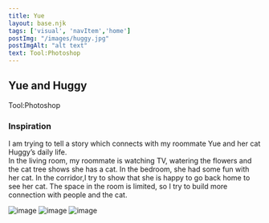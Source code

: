 ```yaml
---
title: Yue
layout: base.njk
tags: ['visual', 'navItem','home']
postImg: "/images/huggy.jpg"
postImgAlt: "alt text"
text: Tool:Photoshop 
---
```

  <main>
  <div class="detailpage">   
 <div class="description"> 
    <h2 class="dptitle">Yue and Huggy</h2>  
   <p class="dpword">Tool:Photoshop</p>
  <h3 class="projectdetail">Inspiration</h3>
   <p class="dpword"> I am trying to tell a story which connects with my roommate Yue and her cat Huggy’s daily life.<br>
In the living room, my roommate is watching TV, watering the flowers and the cat tree shows she has a cat. In the bedroom, she had some fun with her cat. In the corridor,I try to show that she is happy to go back home to see her cat. The space in the room is limited, so I try to build more connection with people and the cat.
 </p>
 </div>  
   <div class="dpimages-width"> 
   <img src="/images/1.jpg"  class="dp" alt="image">
   <img src="/images/2.jpg"  class="dp" alt="image">
   <img src="/images/3.jpg"  class="dp" alt="image"></div>
    </div>
  </main>
